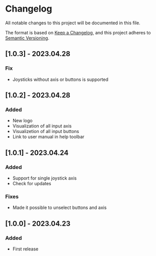 # Changelog
All notable changes to this project will be documented in this file.

The format is based on [Keep a Changelog](https://keepachangelog.com/en/1.0.0/),
and this project adheres to [Semantic Versioning](https://semver.org/spec/v2.0.0.html).

## [1.0.3] - 2023.04.28
### Fix
- Joysticks without axis or buttons is supported

## [1.0.2] - 2023.04.28
### Added
- New logo
- Visualization of all input axis
- Visualizetion of all input buttons
- Link to user manual in help toolbar

## [1.0.1] - 2023.04.24
### Added
- Support for single joystick axis
- Check for updates

### Fixes
- Made it possible to unselect buttons and axis

## [1.0.0] - 2023.04.23
### Added
- First release